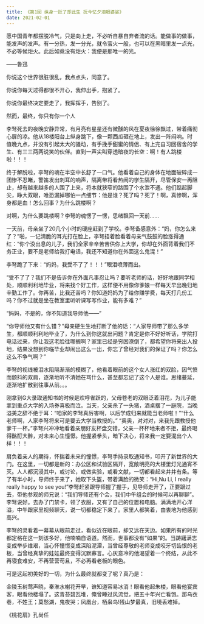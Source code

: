 ```yaml
---
title: 《第1回 纵身一跃了却此生 抚今忆夕泪眼婆娑》
date: 2021-02-01
---
```


 

 愿中国青年都摆脱冷气，只是向上走，不必听自暴自弃者流的话。能做事的做事，能发声的发声。有一分热，发一分光，就令萤火一般，也可以在黑暗里发一点光，不必等候炬火。此后如竟没有炬火：我便是那唯一的光。

——鲁迅

你说这个世界很脏很乱，我点点头，同意了。

你说你每天过得都很不开心，我伸出手，抱紧了。

你说你最终决定要走了，我挥挥手，告别了。

然而，最终，你只有你一个人

李弩死去的夜晚安静异常，有月亮有星星还有微醺的风在夏夜徐徐飘过，带着痛彻心扉的凉。他从18楼阳台上纵身跳下，像一颗西瓜砸在地上，发出一阵闷响。时值晚九点，并没有引起太大的骚动，有手挽手甜蜜的情侣、有上完自习回宿舍的学生、有三三两两说笑的伙伴。直到一声尖叫穿透暗夜的长空：啊！有人跳楼啦！！！

终于解脱啦，李弩的魂在半空中长舒了一口气。他看着自己的身体在地面破碎成一团惨不忍睹，警笛发出刺耳的响声，隔离带将看热闹的学生隔开，尽管保安一再阻止，却有越来越多的人围了上来，将本就狭窄的路围了个水泄不通。他们踮起脚尖，睁大双眼，唯恐漏掉哪怕一点细节：他是谁？死了吗？死了！啊，真惨啊，浑身都是血！怎么回事？为什么跳楼啊？

对啊，为什么要跳楼啊？李弩的魂愣了一愣，思绪飘回一天前......

一天前，母亲坐了20几个小时的硬座赶到了学校。李弩备感意外：“妈，你怎么来了？”啪，一记清脆的耳光打在脸上，李弩捂着脸看着母亲气鼓鼓的脸涨得通红：“你个没出息的儿子，我们全家辛辛苦苦供你上大学，你却在外面背着我们不务正业，要不是老师给我打电话，我还不知道你在外面这么鬼混！”

李弩跪了下来：“妈妈，我受不了了！！！”眼泪喷薄而出。

“受不了了？我们不是告诉你在外面凡事忍让吗？要听老师的话，好好地跟同学相处，顺顺利利地毕业，将来找个好工作，这样便不用像你爹娘一样每天早出晚归地辛勤工作了。你再苦，比我还苦吗？你知道妈妈为了给你赚学费，每天打几份工吗？你不过就是坐在教室里听听课写写作业，能有多难？”

“妈妈，不是的，你不知道我导师他——”

“你导师他又有什么错？”母亲硬生生地打断了他的话：“人家导师带了那么多学生，都顺顺利利地毕业了，为什么到你这就出问题？肯定是你不好好听话，学院打电话过来，你让我这老脸往哪搁啊？家里已经是穷困潦倒了，都希望你将来出人投地，结果没想到你临毕业却闹出这么一出，你忘了曾经对我们的保证了吗？你怎么这么不争气啊？”

李弩的视线被泪水阻隔渐渐的模糊了，他看着眼前的这个女人涨红的双脸，因气愤而颤抖的双肩，逐渐地听不清她在骂什么，甚至都忘记了这个人是谁。思绪蔓延，逐渐地扩散到往事从前。。。

刚拿到G大录取通知书的时候是欢呼雀跃的，父母苍老的双眼泛着泪花，为儿子能拿到重点大学的入场券喜极而泣。当天，父亲杀了一头猪，酒桌摆了一庭院，当晚溢美之辞不绝于耳：“咱家的李弩真厉害啊，以后学成归来就能当老师啦！”“什么老师啊，人家李弩将来可是要去大学当教授的。” “奥奥，对对对，来我先跟教授他爹干一杯。”李弩兴冲冲地看着亲朋好友杯盘交错，父亲一杯杯地来者不拒，最终喝得酩酊大醉，对未来心生憧憬。他握紧拳头，暗下决心，将来我一定要混出个人样！！！

肩负着亲人的期待，怀揣着未来的憧憬，李弩手持录取通知书，叩开了新世界的大门。在这里，一切都是新的：办公区和试验区隔开，宽敞明亮的大楼里灯光通宵不灭。人人都沉浸其中，或讨论，或做实验，或看文献，一切都看起来井井有条。等了有半小时，导师终于来了，她取下头盔，带着满脸的微笑：“Hi,Nu Li, I really really happy to see you!”李弩赶紧跟导师握了握手，见导师走开了，正要跟过去，带他参观的师兄说：“我们导师还有个会，我们中午组会的时候可以再聊聊”。李弩说好。去办了门禁卡，领了衣服，又有了自己的位置和电脑。满满地开心洋溢，中午跟家里视频聊天，说一切都稳定下来了。家里人都笑着，由衷地为他感到高兴。

李弩的灵看着一幕幕从眼前走过，看似近在眼前，却又远在天边。如果所有的时光都定格在这一刻该多好，他喃喃自语道。然而，世事都没有“如果”的。当踌躇满志变成举步维艰，当心怀憧憬变成深陷泥潭，当曾经尊敬的老师变成咬牙切齿恨的老板，当曾经真挚的娃娃最终变得沉默寡言。心灰意冷的他渴望着一个终结，从此不再寝食难安，不再营营苟且，不必再看老板的眼色。

可是这起初美好的一切，为什么最终就都变了呢？真乃是：

金陵玉树莺声晓，秦淮水榭花开早，谁知道容易冰消！眼看他起朱楼，眼看他宴宾客，眼看他楼塌了。这青苔碧瓦堆，俺曾睡过风流觉，把五十年兴亡看饱。那乌衣巷，不姓王；莫愁湖，鬼夜哭；凤凰台，栖枭鸟!残山梦最真，旧境丢难掉。

《桃花扇》孔尚任

 

 

 

 